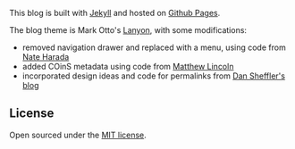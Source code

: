 This blog is built with [Jekyll](https://jekyllrb.com) and hosted on [Github Pages](https://pages.github.io).

The blog theme is Mark Otto's [Lanyon](https://github.com/poole/lanyon), with some modifications:

- removed navigation drawer and replaced with a menu, using code from [Nate Harada](https://nateharada.com)
- added COinS metadata using code from [Matthew Lincoln](https://matthewlincoln.net/2014/03/15/coins-for-your-jekyll-blog.html)
- incorporated design ideas and code for permalinks from [Dan Sheffler's blog](https://www.dansheffler.com)

## License

Open sourced under the [MIT license](LICENSE.md).
